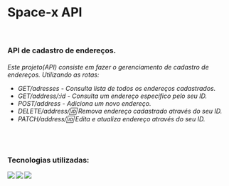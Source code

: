 <h1>Space-x API</h1> 
<br>

<h3>API de cadastro de endereços.</h3>
<h6>Este projeto(API) consiste em fazer o gerenciamento de cadastro de endereços. Utilizando as rotas:

- GET/adresses - Consulta lista de todos os endereços cadastrados.
- GET/address/:id - Consulta um endereço específico pelo seu ID.
- POST/address - Adiciona um novo endereço.
- DELETE/address/:id: Remova endereço cadastrado através do seu ID.
- PATCH/address/:id: Edita e atualiza endereço através do seu ID.</h6>
<br>
<h3>Tecnologias utilizadas: </h3>
<img align="left" src="https://img.shields.io/badge/JavaScript-323330?style=for-the-badge&logo=javascript&logoColor=F7DF1E">
<img align="left" src="https://img.shields.io/badge/Node.js-43853D?style=for-the-badge&logo=node.js&logoColor=white">
<img align="left" src="https://img.shields.io/badge/Express.js-404D59?style=for-the-badge">



